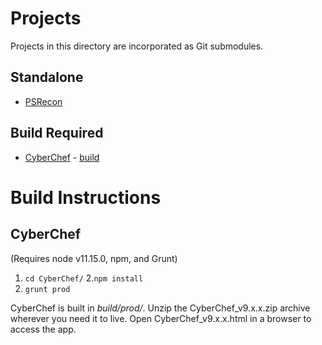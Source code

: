 # Projects
Projects in this directory are incorporated as Git submodules.

## Standalone
- [PSRecon](https://github.com/gfoss/PSRecon)

## Build Required
- [CyberChef](https://github.com/gchq/CyberChef) - [build](#CyberChef)

# Build Instructions
## CyberChef
(Requires node v11.15.0, npm, and Grunt)
1. `cd CyberChef/` 
2.`npm install`
3. `grunt prod`

CyberChef is built in *build/prod/*. Unzip the CyberChef\_v9.x.x.zip archive wherever you need it to live. Open CyberChef\_v9.x.x.html in a browser to access the app.
